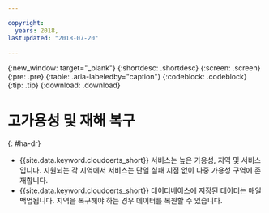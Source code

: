 ```yaml
---

copyright:
  years: 2018,
lastupdated: "2018-07-20"

---
```


{:new_window: target="_blank"}
{:shortdesc: .shortdesc}
{:screen: .screen}
{:pre: .pre}
{:table: .aria-labeledby="caption"}
{:codeblock: .codeblock}
{:tip: .tip}
{:download: .download}

# 고가용성 및 재해 복구
{: #ha-dr}

* {{site.data.keyword.cloudcerts_short}} 서비스는 높은 가용성, 지역 및 서비스입니다. 지원되는 각 지역에서 서비스는 단일 실패 지점 없이 다중 가용성 구역에 존재합니다.
* {{site.data.keyword.cloudcerts_short}} 데이터베이스에 저장된 데이터는 매일 백업됩니다. 지역을 복구해야 하는 경우 데이터를 복원할 수 있습니다.
